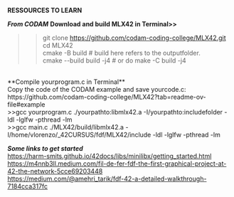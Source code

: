 **RESSOURCES TO LEARN**

***From CODAM***
**Download and build MLX42 in Terminal>>**
>>git clone https://github.com/codam-coding-college/MLX42.git<br>
>>cd MLX42<br>
>>cmake -B build # build here refers to the outputfolder.<br>
>>cmake --build build -j4 # or do make -C build -j4<br>
<br>
**Compile yourprogram.c in Terminal**<br>
Copy the code of the CODAM example and save yourcode.c: https://github.com/codam-coding-college/MLX42?tab=readme-ov-file#example<br>
>>gcc yourprogram.c ./yourpathto:libmlx42.a -I/yourpathto:includefolder -ldl -lglfw -pthread -lm<br>
>>gcc main.c ./MLX42/build/libmlx42.a -I/home/vlorenzo/_42CURSUS/fdf/MLX42/include -ldl -lglfw -pthread -lm<br>

***Some links to get started***<br>
https://harm-smits.github.io/42docs/libs/minilibx/getting_started.html<br>
https://m4nnb3ll.medium.com/fil-de-fer-fdf-the-first-graphical-project-at-42-the-network-5cce69203448<br>
https://medium.com/@amehri_tarik/fdf-42-a-detailed-walkthrough-7184cca317fc<br>
